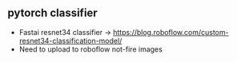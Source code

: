 ## pytorch classifier
* Fastai resnet34 classifier -> https://blog.roboflow.com/custom-resnet34-classification-model/
* Need to upload to roboflow not-fire images